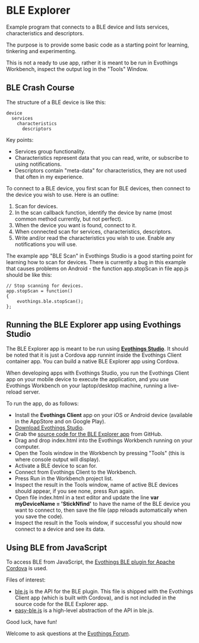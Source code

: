 # BLE Explorer

Example program that connects to a BLE device and lists services, characteristics and descriptors.

The purpose is to provide some basic code as a starting point for learning, tinkering and experimenting.

This is not a ready to use app, rather it is meant to be run in Evothings Workbench, inspect the output log in the "Tools" Window.

## BLE Crash Course

The structure of a BLE device is like this:

	device
	  services
	    characteristics
	      descriptors

Key points:

* Services group functionality.
* Characteristics represent data that you can read, write, or subscribe to using notifications.
* Descriptors contain "meta-data" for characteristics, they are not used that often in my experience.

To connect to a BLE device, you first scan for BLE devices, then connect to the device you wish to use. Here is an outline:

1. Scan for devices.
2. In the scan callback function, identify the device by name (most common method currently, but not perfect).
3. When the device you want is found, connect to it.
4. When connected scan for services, characteristics, descriptors.
5. Write and/or read the characteristics you wish to use. Enable any notifications you will use.

The example app "BLE Scan" in Evothings Studio is a good starting point for learning how to scan for devices. There is currently a bug in this example that causes problems on Android - the function app.stopScan in file app.js should be like this:

	// Stop scanning for devices.
	app.stopScan = function()
	{
	    evothings.ble.stopScan();
	};

## Running the BLE Explorer app using Evothings Studio

The BLE Explorer app is meant to be run using [**Evothings Studio**](http://evothings.com/download). It should be noted that it is just a Cordova app runnint inside the Evothings Client container app. You can build a native BLE Explorer app using Cordova.

When developing apps with Evothings Studio, you run the Evothings Client app on your mobile device to execute the application, and you use Evothings Workbench on your laptop/desktop machine, running a live-reload server.

To run the app, do as follows:

* Install the **Evothings Client** app on your iOS or Android device (available in the AppStore and on Google Play).
* [Download Evothings Studio](http://evothings.com/download).
* Grab the [source code for the BLE Explorer app](https://github.com/divineprog/evo-demos/tree/master/Demos2014/BLEExplorer) from GitHub.
* Drag and drop index.html into the Evothings Workbench running on your computer.
* Open the Tools window in the Workbench by pressing "Tools" (this is where console output will display).
* Activate a BLE device to scan for.
* Connect from Evothings Client to the Workbench.
* Press Run in the Workbench project list.
* Inspect the result in the Tools window, name of active BLE devices should appear, if you see none, press Run again.
* Open file index.html in a text editor and update the line **var myDeviceName = 'StickNfind'** to have the name of the BLE device you want to connect to, then save the file (app reloads automatically when you save the code).
* Inspect the result in the Tools window, if successful you should now connect to a device and see its data.

## Using BLE from JavaScript

To access BLE from JavaScript, the [Evothings BLE plugin for Apache Cordova](https://github.com/evothings/cordova-ble) is used.

Files of interest:

* [ble.js](https://github.com/evothings/cordova-ble/blob/master/ble.js) is the API for the BLE plugin. This file is shipped with the Evothings Client app (which is built with Cordova), and is not included in the source code for the BLE Explorer app.
* [easy-ble.js](https://github.com/divineprog/evo-demos/blob/master/Demos2014/MagicStone/easy-ble.js) is a high-level abstraction of the API in ble.js.

Good luck, have fun!

Welcome to ask questions at the [Evothings Forum](http://forum.evothings.com/).


